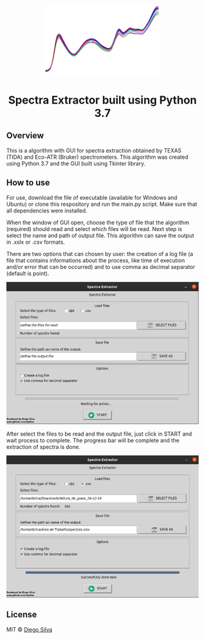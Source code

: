 <p align="center">
<img width="300" src="https://github.com/dijsilva/extractor_of_spectra/blob/master/images/icon.png">
</p>
<h1 align='center'>Spectra Extractor built using Python 3.7</h1>


<h2>Overview</h2>
This is a algorithm with GUI for spectra extraction obtained by TEXAS (TIDA) and Eco-ATR (Bruker) spectrometers. This algorithm was created using Python 3.7 and the GUI built using Tkinter library.

<h2>How to use</h2>
For use, download the file of executable (available for Windows and Ubuntu) or clone this respository and run the main.py script. Make sure that all dependencies were installed.

When the window of GUI open, choose the type of file that the algorithm (required) should read and select which files will be read. Next step is select the name and path of output file. This algorithm can save the output in .xslx or .csv formats.

There are two options that can chosen by user: the creation of a log file (a file that contains informations about the process, like time of execution and/or error that can be occurred) and to use comma as decimal separator (default is point).

<p align="center">
<img width="700" src="https://github.com/dijsilva/extractor_of_spectra/blob/master/images_readme/initial.png">
</p>

After select the files to be read and the output file, just click in START and wait process to complete. The progress bar will be complete and the extraction of spectra is done.

<p align="center">
<img width="700" src="https://github.com/dijsilva/extractor_of_spectra/blob/master/images_readme/end.png">
</p>


<h2>License</h2>
MIT © <a href="https://github.com/dijsilva">Diego Silva</a>